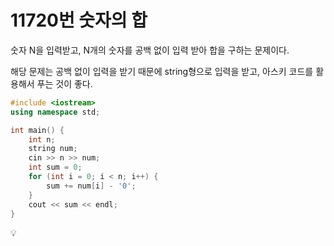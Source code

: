 # 11720번 숫자의 합

숫자 N을 입력받고, N개의 숫자를 공백 없이 입력 받아 합을 구하는 문제이다.

해당 문제는 공백 없이 입력을 받기 때문에 string형으로 입력을 받고, 아스키 코드를 활용해서 푸는 것이 좋다.

```cpp
#include <iostream>
using namespace std;

int main() {
	int n;
	string num;
	cin >> n >> num;
	int sum = 0;
	for (int i = 0; i < n; i++) {
		sum += num[i] - '0';
	}
	cout << sum << endl;
}
```

<aside>
💡

</aside>